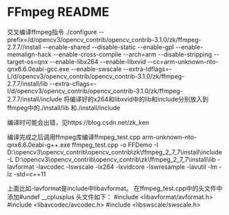 FFmpeg README
=============
交叉编译ffmpeg指令
./configure --prefix=/d/opencv3/opencv_contrib/opencv_contrib-3.1.0/zk/ffmpeg-2.7.7//install 
--enable-shared --disable-static --enable-gpl --enable-memalign-hack 
--enable-cross-compile --arch=arm --disable-stripping --target-os=qnx --enable-libx264 --enable-libxvid --cc=arm-unknown-nto-qnx6.6.0eabi-gcc.exe --enable-swscale 
--extra-ldflags=-L/d/opencv3/opencv_contrib/opencv_contrib-3.1.0/zk/ffmpeg-2.7.7/install/lib 
--extra-cflags=-I/d/opencv3/opencv_contrib/opencv_contrib-3.1.0/zk/ffmpeg-2.7.7/install/include
将编译好的x264和libxvid中的lib和include分别放入到ffmpeg中的./install/lib 和./install/include

编译时可能会出错，见https://blog.csdn.net/zk_ken


编译完成之后调用ffmpeg库编译ffmpeg_test.cpp
 arm-unknown-nto-qnx6.6.0eabi-g++.exe ffmpeg_test.cpp -o FFDemo -I D:\opencv3\opencv_contrib\opencv_contrib\zk\ffmpeg_2_7_7\install\include  -L D:\opencv3\opencv_contrib\opencv_contrib\zk\ffmpeg_2_7_7\install\lib -lavformat -lavcodec -lswscale -lx264 -lxvidcore -lswresample -lavutil -lm -lz 
-std=c++11

上面比如-lavformat是include中libavformat。
在ffmpeg_test.cpp中的头文件中添加#undef  __cplusplus
头文件如下：
#include <libavformat/avformat.h>
#include <libavcodec/avcodec.h>
#include <libswscale/swscale.h>
